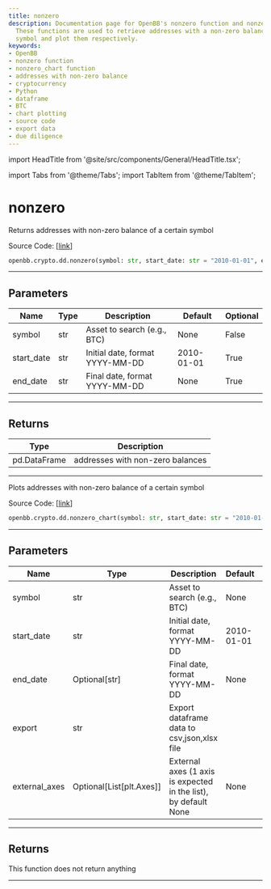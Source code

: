 ```yaml
---
title: nonzero
description: Documentation page for OpenBB's nonzero function and nonzero_chart function.
  These functions are used to retrieve addresses with a non-zero balance of a certain
  symbol and plot them respectively.
keywords:
- OpenBB
- nonzero function
- nonzero_chart function
- addresses with non-zero balance
- cryptocurrency
- Python
- dataframe
- BTC
- chart plotting
- source code
- export data
- due diligence
---
```


import HeadTitle from '@site/src/components/General/HeadTitle.tsx';

<HeadTitle title="nonzero - Dd - Crypto - Reference | OpenBB SDK Docs" />

import Tabs from '@theme/Tabs';
import TabItem from '@theme/TabItem';

# nonzero

<Tabs>
<TabItem value="model" label="Model" default>

Returns addresses with non-zero balance of a certain symbol

Source Code: [[link](https://github.com/OpenBB-finance/OpenBBTerminal/tree/main/openbb_terminal/cryptocurrency/due_diligence/glassnode_model.py#L249)]

```python
openbb.crypto.dd.nonzero(symbol: str, start_date: str = "2010-01-01", end_date: Optional[str] = None)
```

---

## Parameters

| Name | Type | Description | Default | Optional |
| ---- | ---- | ----------- | ------- | -------- |
| symbol | str | Asset to search (e.g., BTC) | None | False |
| start_date | str | Initial date, format YYYY-MM-DD | 2010-01-01 | True |
| end_date | str | Final date, format YYYY-MM-DD | None | True |


---

## Returns

| Type | Description |
| ---- | ----------- |
| pd.DataFrame | addresses with non-zero balances |
---

</TabItem>
<TabItem value="view" label="Chart">

Plots addresses with non-zero balance of a certain symbol

Source Code: [[link](https://github.com/OpenBB-finance/OpenBBTerminal/tree/main/openbb_terminal/cryptocurrency/due_diligence/glassnode_view.py#L96)]

```python
openbb.crypto.dd.nonzero_chart(symbol: str, start_date: str = "2010-01-01", end_date: Optional[str] = None, export: str = "", external_axes: Optional[List[matplotlib.axes._axes.Axes]] = None)
```

---

## Parameters

| Name | Type | Description | Default | Optional |
| ---- | ---- | ----------- | ------- | -------- |
| symbol | str | Asset to search (e.g., BTC) | None | False |
| start_date | str | Initial date, format YYYY-MM-DD | 2010-01-01 | True |
| end_date | Optional[str] | Final date, format YYYY-MM-DD | None | True |
| export | str | Export dataframe data to csv,json,xlsx file |  | True |
| external_axes | Optional[List[plt.Axes]] | External axes (1 axis is expected in the list), by default None | None | True |


---

## Returns

This function does not return anything

---

</TabItem>
</Tabs>
